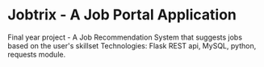 # Jobtrix - A Job Portal Application
Final year project - A Job Recommendation System that suggests jobs based on the user's skillset
Technologies: Flask REST api, MySQL, python, requests module.
